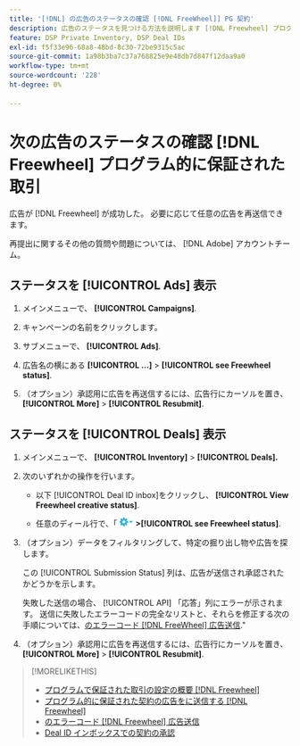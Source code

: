 ```yaml
---
title: '[!DNL] の広告のステータスの確認 [!DNL FreeWheel]] PG 契約'
description: 広告のステータスを見つける方法を説明します [!DNL Freewheel] プログラム的に保証された取引。
feature: DSP Private Inventory, DSP Deal IDs
exl-id: f5f33e96-68a8-48bd-8c30-72be9315c5ac
source-git-commit: 1a98b3ba7c37a768825e9e48db7d847f12daa9a0
workflow-type: tm+mt
source-wordcount: '228'
ht-degree: 0%

---
```


# 次の広告のステータスの確認 [!DNL Freewheel] プログラム的に保証された取引

広告が [!DNL Freewheel] が成功した。 必要に応じて任意の広告を再送信できます。

再提出に関するその他の質問や問題については、 [!DNL Adobe] アカウントチーム。

## ステータスを [!UICONTROL Ads] 表示

1. メインメニューで、 **[!UICONTROL Campaigns]**.

1. キャンペーンの名前をクリックします。

1. サブメニューで、 **[!UICONTROL Ads]**.

1. 広告名の横にある  **[!UICONTROL ...]** > **[!UICONTROL see Freewheel status]**.

1. （オプション）承認用に広告を再送信するには、広告行にカーソルを置き、 **[!UICONTROL More]** > **[!UICONTROL Resubmit]**.

## ステータスを [!UICONTROL Deals] 表示

1. メインメニューで、 **[!UICONTROL Inventory]** > **[!UICONTROL Deals].**

1. 次のいずれかの操作を行います。

   * 以下 [!UICONTROL Deal ID inbox]をクリックし、 **[!UICONTROL View Freewheel creative status]**.

   * 任意のディール行で、「 ![オプションメニュー](/help/dsp/assets/options-menu.png) **>[!UICONTROL see Freewheel status]**.

1. （オプション）データをフィルタリングして、特定の掘り出し物や広告を探します。

   この [!UICONTROL Submission Status] 列は、広告が送信され承認されたかどうかを示します。

   失敗した送信の場合、 [!UICONTROL API] 「応答」列にエラーが示されます。 送信に失敗したエラーコードの完全なリストと、それらを修正する次の手順については、[のエラーコード [!DNL FreeWheel] 広告送信](freewheel-error-codes.md).&quot;

1. （オプション）承認用に広告を再送信するには、広告行にカーソルを置き、 **[!UICONTROL More]** > **[!UICONTROL Resubmit]**.

>[!MORELIKETHIS]
>
>* [プログラムで保証された取引の設定の概要 [!DNL Freewheel]](freewheel-overview.md)
>* [プログラム的に保証された契約の広告をに送信する [!DNL Freewheel]](freewheel-submit.md)
>* [のエラーコード [!DNL Freewheel] 広告送信](freewheel-error-codes.md)
>* [Deal ID インボックスでの契約の承認](deal-id-inbox-accept.md)

